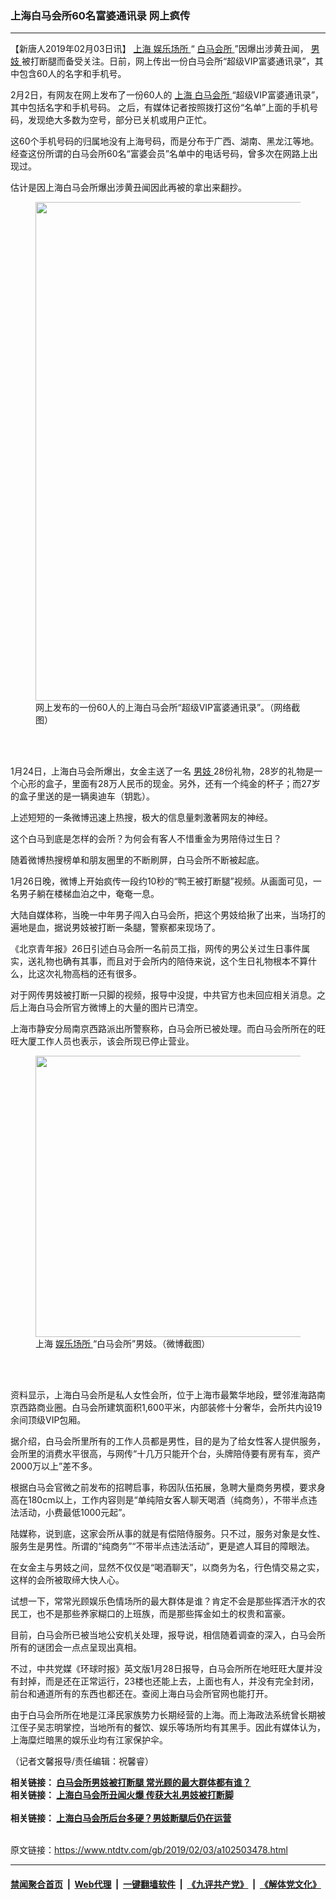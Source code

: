 ### 上海白马会所60名富婆通讯录  网上疯传
------------------------

<div class="post_content">
 <p>
  【新唐人2019年02月03日讯】
  <a href="https://www.ntdtv.com/gb/上海.htm">
   上海
  </a>
  <a href="https://www.ntdtv.com/gb/娱乐场所.htm">
   娱乐场所
  </a>
  “
  <a href="https://www.ntdtv.com/gb/白马会所.htm">
   白马会所
  </a>
  ”因爆出涉黄丑闻，
  <a href="https://www.ntdtv.com/gb/男妓.htm">
   男妓
  </a>
  被打断腿而备受关注。日前，网上传出一份白马会所“超级VIP富婆通讯录”，其中包含60人的名字和手机号。
 </p>
 <p>
  2月2日，有网友在网上发布了一份60人的
  <a href="https://www.ntdtv.com/gb/上海.htm">
   上海
  </a>
  <a href="https://www.ntdtv.com/gb/白马会所.htm">
   白马会所
  </a>
  “超级VIP富婆通讯录”，其中包括名字和手机号码。 之后，有媒体记者按照拨打这份“名单”上面的手机号码，发现绝大多数为空号，部分已关机或用户正忙。
 </p>
 <p>
  这60个手机号码的归属地没有上海号码，而是分布于广西、湖南、黑龙江等地。经查这份所谓的白马会所60名“富婆会员”名单中的电话号码，曾多次在网路上出现过。
 </p>
 <p>
  估计是因上海白马会所爆出涉黄丑闻因此再被的拿出来翻抄。
 </p>
 <figure class="wp-caption alignnone" id="attachment_102503512" style="max-width: 449px">
  <a href="https://www.ntdtv.com/assets/uploads/2019/02/LclF-hsmkfyn9122221.jpg">
   <img alt="" class="size-full wp-image-102503512" height="798" src="https://www.ntdtv.com/assets/uploads/2019/02/LclF-hsmkfyn9122221.jpg" width="449"/>
  </a>
  <br/><figcaption class="wp-caption-text">
   网上发布的一份60人的上海白马会所“超级VIP富婆通讯录”。（网络截图）
  </figcaption><br/>
 </figure><br/>
 <p>
  1月24日，上海白马会所爆出，女金主送了一名
  <a href="https://www.ntdtv.com/gb/男妓.htm">
   男妓
  </a>
  28份礼物，28岁的礼物是一个心形的盒子，里面有28万人民币的现金。另外，还有一个纯金的杯子；而27岁的盒子里送的是一辆奥迪车（钥匙）。
 </p>
 <p>
  上述短短的一条微博迅速上热搜，极大的信息量刺激著网友的神经。
 </p>
 <p>
  这个白马到底是怎样的会所？为何会有客人不惜重金为男陪侍过生日？
 </p>
 <p>
  随着微博热搜榜单和朋友圈里的不断刷屏，白马会所不断被起底。
 </p>
 <p>
  1月26日晚，微博上开始疯传一段约10秒的“鸭王被打断腿”视频。从画面可见，一名男子躺在楼梯血泊之中，奄奄一息。
 </p>
 <p>
  大陆自媒体称，当晚一中年男子闯入白马会所，把这个男妓给揪了出来，当场打的遍地是血，据说男妓被打断一条腿，警察都来现场了。
 </p>
 <p>
  《北京青年报》26日引述白马会所一名前员工指，网传的男公关过生日事件属实，送礼物也确有其事，而且对于会所内的陪侍来说，这个生日礼物根本不算什么，比这次礼物高档的还有很多。
 </p>
 <p>
  对于网传男妓被打断一只脚的视频，报导中没提，中共官方也未回应相关消息。之后上海白马会所官方微博上的大量的图片已清空。
 </p>
 <p>
  上海市静安分局南京西路派出所警察称，白马会所已被处理。而白马会所所在的旺旺大厦工作人员也表示，该会所现已停止营业。
 </p>
 <figure class="wp-caption alignnone" id="attachment_102503479" style="max-width: 600px">
  <a href="https://www.ntdtv.com/assets/uploads/2019/02/20190125_15484576144277-600x450-1-600x450.jpg">
   <img alt="" class="size-medium wp-image-102503479" height="450" src="https://www.ntdtv.com/assets/uploads/2019/02/20190125_15484576144277-600x450-1-600x450-600x450.jpg" width="600"/>
  </a>
  <br/><figcaption class="wp-caption-text">
   上海
   <a href="https://www.ntdtv.com/gb/娱乐场所.htm">
    娱乐场所
   </a>
   “白马会所”男妓。（微博截图）
  </figcaption><br/>
 </figure><br/>
 <p>
  资料显示，上海白马会所是私人女性会所，位于上海市最繁华地段，壁邻淮海路南京西路商业圈。白马会所建筑面积1,600平米，内部装修十分奢华，会所共内设19余间顶级VIP包厢。
 </p>
 <p>
  据介绍，白马会所里所有的工作人员都是男性，目的是为了给女性客人提供服务，会所里的消费水平很高，与网传“十几万只能开个台，头牌陪侍要有房有车，资产2000万以上”差不多。
 </p>
 <p>
  根据白马会官微之前发布的招聘启事，称因队伍拓展，急聘大量商务男模，要求身高在180cm以上，工作内容则是“单纯陪女客人聊天喝酒（纯商务），不带半点违法活动，小费最低1000元起”。
 </p>
 <p>
  陆媒称，说到底，这家会所从事的就是有偿陪侍服务。只不过，服务对象是女性、服务生是男性。所谓的“纯商务”“不带半点违法活动”，更是遮人耳目的障眼法。
 </p>
 <p>
  在女金主与男妓之间，显然不仅仅是“喝酒聊天”，以商务为名，行色情交易之实，这样的会所被取缔大快人心。
 </p>
 <p>
  试想一下，常常光顾娱乐色情场所的最大群体是谁？肯定不会是那些挥洒汗水的农民工，也不是那些养家糊口的上班族，而是那些挥金如土的权贵和富豪。
 </p>
 <p>
  目前，白马会所已被当地公安机关处理，报导说，相信随着调查的深入，白马会所所有的谜团会一点点呈现出真相。
 </p>
 <p>
  不过，中共党媒《环球时报》英文版1月28日报导，白马会所所在地旺旺大厦并没有封掉，而是还在正常运行，23楼也还能上去，上面也有人，并没有完全封闭，前台和通道所有的东西也都还在。查阅上海白马会所官网也能打开。
 </p>
 <p>
  由于白马会所所在地是江泽民家族势力长期经营的上海。而上海政法系统曾长期被江侄子吴志明掌控，当地所有的餐饮、娱乐等场所均有其黑手。因此有媒体认为，上海糜烂暗黑的娱乐业均有江家保护伞。
 </p>
 <p>
  （记者文馨报导/责任编辑：祝馨睿）
 </p>
 <p>
  <strong>
   相关链接：
   <a href="https://www.ntdtv.com/b5/2019/01/29/a102499627.html">
    白马会所男妓被打断腿 常光顾的最大群体都有谁？
   </a>
   <br>
    相关链接：
    <a href="https://www.ntdtv.com/gb/2019/01/27/a102498218.html">
     上海白马会所丑闻火爆 传获大礼男妓被打断脚
    </a>
   </br>
  </strong>
  <br/>
  <strong>
   相关链接：
   <a href="https://www.ntdtv.com/b5/2019/01/31/a102500954.html">
    上海白马会所后台多硬？男妓断腿后仍在运营
   </a>
  </strong>
 </p>
 <div class="single_ad">
 </div>
</div>

<br/>原文链接：https://www.ntdtv.com/gb/2019/02/03/a102503478.html


------------------------
#### [禁闻聚合首页](https://github.com/gfw-breaker/banned-news/blob/master/README.md) &nbsp;|&nbsp; [Web代理](https://github.com/gfw-breaker/open-proxy/blob/master/README.md) &nbsp;|&nbsp; [一键翻墙软件](https://github.com/gfw-breaker/nogfw/blob/master/README.md) &nbsp;|&nbsp; [《九评共产党》](https://github.com/gfw-breaker/9ping.md/blob/master/README.md#九评之一评共产党是什么) &nbsp;|&nbsp; [《解体党文化》](https://github.com/gfw-breaker/jtdwh.md/blob/master/README.md#绪论)